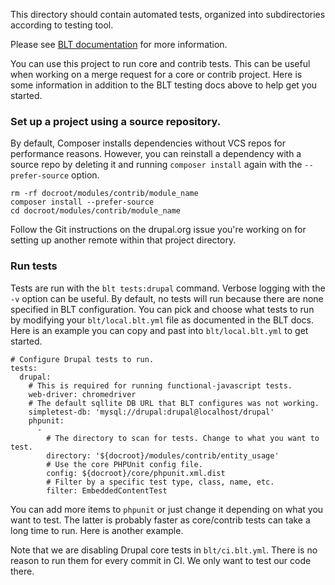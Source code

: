 This directory should contain automated tests, organized into subdirectories according to testing tool.

Please see [BLT documentation](http://blt.readthedocs.io/en/latest/readme/testing) for more information.

You can use this project to run core and contrib tests. This can be useful when
working on a merge request for a core or contrib project. Here is some
information in addition to the BLT testing docs above to help get you started.

### Set up a project using a source repository.
By default, Composer installs dependencies without VCS repos for performance
reasons. However, you can reinstall a dependency with a source repo by deleting
it and running `composer install` again with the `--prefer-source` option.
```
rm -rf docroot/modules/contrib/module_name
composer install --prefer-source
cd docroot/modules/contrib/module_name
```
Follow the Git instructions on the drupal.org issue you're working on for
setting up another remote within that project directory.

### Run tests
Tests are run with the `blt tests:drupal` command. Verbose logging with the `-v`
option can be useful. By default, no tests will run because there are none
specified in BLT configuration. You can pick and choose what tests to run by
modifying your `blt/local.blt.yml` file as documented in the BLT docs. Here is
an example you can copy and past into `blt/local.blt.yml` to get started.
```
# Configure Drupal tests to run.
tests:
  drupal:
    # This is required for running functional-javascript tests.
    web-driver: chromedriver
    # The default sqllite DB URL that BLT configures was not working.
    simpletest-db: 'mysql://drupal:drupal@localhost/drupal'
    phpunit:
      -
        # The directory to scan for tests. Change to what you want to test.
        directory: '${docroot}/modules/contrib/entity_usage'
        # Use the core PHPUnit config file.
        config: ${docroot}/core/phpunit.xml.dist
        # Filter by a specific test type, class, name, etc.
        filter: EmbeddedContentTest
```

You can add more items to `phpunit` or just change it depending on what you
want to test. The latter is probably faster as core/contrib tests can take a
long time to run. Here is another example.

Note that we are disabling Drupal core tests in `blt/ci.blt.yml`. There is no
reason to run them for every commit in CI. We only want to test our code there.
